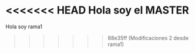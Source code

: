 <<<<<<< HEAD
Hola soy el MASTER
=======
Hola soy rama1
>>>>>>> 88e35ff (Modificaciones 2 desde rama1)
